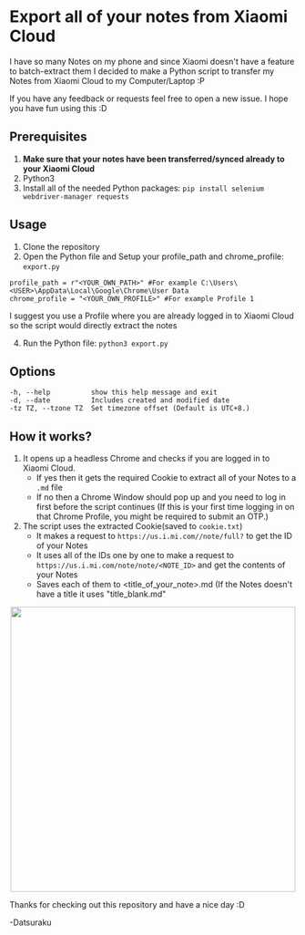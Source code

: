 # Export all of your notes from Xiaomi Cloud

I have so many Notes on my phone and since Xiaomi doesn't have a feature to batch-extract them I decided to make a Python script to transfer my Notes from Xiaomi Cloud to my Computer/Laptop :P

If you have any feedback or requests feel free to open a new issue. I hope you have fun using this :D


## Prerequisites
1. **Make sure that your notes have been transferred/synced already to your Xiaomi Cloud**
2. Python3
3. Install all of the needed Python packages: `pip install selenium webdriver-manager requests`

## Usage
1. Clone the repository
2. Open the Python file and Setup your profile_path and chrome_profile: `export.py`
 ```text
profile_path = r"<YOUR_OWN_PATH>" #For example C:\Users\<USER>\AppData\Local\Google\Chrome\User Data
chrome_profile = "<YOUR_OWN_PROFILE>" #For example Profile 1
```

I suggest you use a Profile where you are already logged in to Xiaomi Cloud so the script would directly extract the notes

4. Run the Python file: `python3 export.py`
## Options

```
-h, --help          show this help message and exit
-d, --date          Includes created and modified date
-tz TZ, --tzone TZ  Set timezone offset (Default is UTC+8.)
```

## How it works?

1. It opens up a headless Chrome and checks if you are logged in to Xiaomi Cloud.
   * If yes then it gets the required Cookie to extract all of your Notes to a `.md` file
   * If no then a Chrome Window should pop up and you need to log in first before the script continues (If this is your first time logging in on that Chrome Profile, you might be required to submit an OTP.)
2. The script uses the extracted Cookie(saved to `cookie.txt`)
   * It makes a request to `https://us.i.mi.com//note/full?` to get the ID of your Notes
   * It uses all of the IDs one by one to make a request to `https://us.i.mi.com/note/note/<NOTE_ID>` and get the contents of your Notes
   * Saves each of them to <title_of_your_note>.md (If the Notes doesn't have a title it uses "title_blank.md"

<p align="center">
      <img src="https://github.com/user-attachments/assets/13ad9a64-a726-49b0-91d9-f8ee741d2e4d" width="500" height="500">
</p>




Thanks for checking out this repository and have a nice day :D

-Datsuraku
